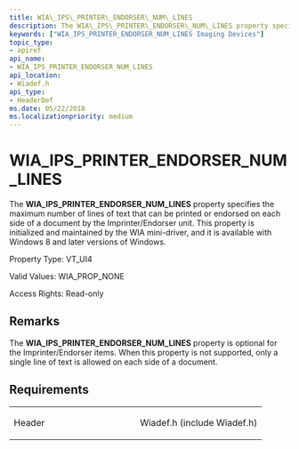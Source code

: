 ```yaml
---
title: WIA\_IPS\_PRINTER\_ENDORSER\_NUM\_LINES
description: The WIA\_IPS\_PRINTER\_ENDORSER\_NUM\_LINES property specifies the maximum number of lines of text that can be printed or endorsed on each side of a document by the Imprinter/Endorser unit.
keywords: ["WIA_IPS_PRINTER_ENDORSER_NUM_LINES Imaging Devices"]
topic_type:
- apiref
api_name:
- WIA_IPS_PRINTER_ENDORSER_NUM_LINES
api_location:
- Wiadef.h
api_type:
- HeaderDef
ms.date: 05/22/2018
ms.localizationpriority: medium
---
```


# WIA\_IPS\_PRINTER\_ENDORSER\_NUM\_LINES


The **WIA\_IPS\_PRINTER\_ENDORSER\_NUM\_LINES** property specifies the maximum number of lines of text that can be printed or endorsed on each side of a document by the Imprinter/Endorser unit. This property is initialized and maintained by the WIA mini-driver, and it is available with Windows 8 and later versions of Windows.

Property Type: VT\_UI4

Valid Values: WIA\_PROP\_NONE

Access Rights: Read-only

Remarks
-------

The **WIA\_IPS\_PRINTER\_ENDORSER\_NUM\_LINES** property is optional for the Imprinter/Endorser items. When this property is not supported, only a single line of text is allowed on each side of a document.

Requirements
------------

<table>
<colgroup>
<col width="50%" />
<col width="50%" />
</colgroup>
<tbody>
<tr class="odd">
<td><p>Header</p></td>
<td>Wiadef.h (include Wiadef.h)</td>
</tr>
</tbody>
</table>

 

 





